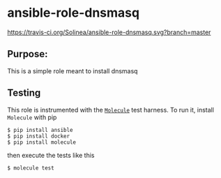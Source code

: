 # ansible-role-dnsmasq

https://travis-ci.org/Solinea/ansible-role-dnsmasq.svg?branch=master

## Purpose:
This is a simple role meant to install dnsmasq

## Testing 
This role is instrumented with the [`Molecule`](https://molecule.readthedocs.io/en/stable-1.25/) test harness. To run it, install `Molecule` with pip
 ```commandline
$ pip install ansible
$ pip install docker
$ pip install molecule
```
then execute the tests like this
```commandline
$ molecule test 
```
